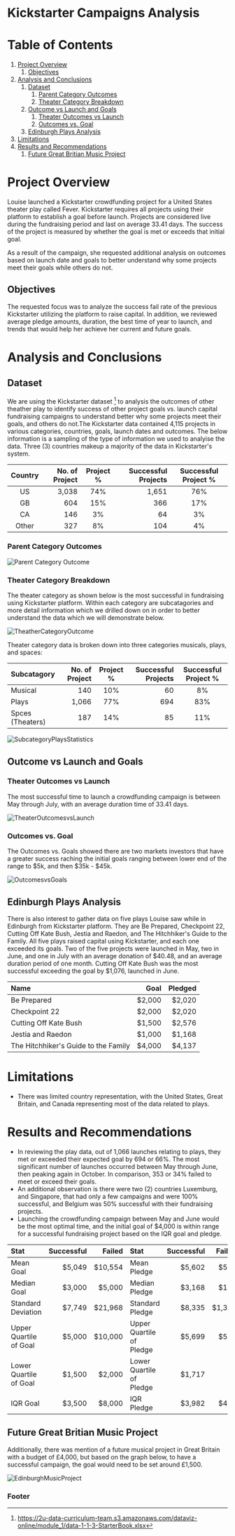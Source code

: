 # Kickstarter Campaigns Analysis #
# **Table of Contents** ##
1. [Project Overview](#project-overview)
    1. [Objectives](#objectives)
1. [Analysis and Conclusions](#analysis-and-conclusions)
    1. [Dataset](#dataset)
        1. [Parent Category Outcomes](#parent-category-outcomes) 
        1. [Theater Category Breakdown](#theater-category-breakdown)
    1. [Outcome vs Launch and Goals](#outcome-vs-launch-and-goals)
        1. [Theater Outcomes vs Launch](#theater-outcomes-vs-launch)
        1. [Outcomes vs. Goal](#outcomes-vs-goals)
    3. [Edinburgh Plays Analysis](#edinburgh-plays-analysis)
1. [Limitations](#limitations)
1. [Results and Recommendations](#results-and-recommendations)
    1.  [Future Great Britian Music Project](#future-great-britian-music-project)

# Project Overview <a name="project-overview"></a>
Louise launched a Kickstarter crowdfunding project for a United States theater play called Fever.  Kickstarter requires all projects using their platform to establish a goal before launch.  Projects are considered live during the fundraising period and last on average 33.41 days.  The success of the project is measured by whether the goal is met or exceeds that initial goal.

As a result of the campaign, she requested additional analysis on outcomes based on launch date and goals to better understand why some projects meet their goals while others do not.

## Objectives <a name="objectives"></a>
The requested focus was to analyze the success fail rate of the previous Kickstarter utilizing the platform to raise capital. In addition, we reviewed average pledge amounts, duration, the best time of year to launch, and trends that would help her achieve her current and future goals.

# Analysis and Conclusions <a name="analysis-and-conclusions"></a>
## Dataset <a name="dataset"></a>
We are using the Kickstarter dataset [^1] to analysis the outcomes of other theather play to identify success of other project goals vs. launch capital fundraising campaigns to understand better why some projects meet their goals, and others do not.The Kickstarter data contained 4,115 projects in various categories, countries, goals, launch dates and outcomes.  The below information is a sampling of the type of information we used to analyise the data.  Three (3) countries makeup a majority of the data in Kickstarter's system.

Country | No. of Project | Project % | Successful Projects | Successful Project %
|:-------:|-------------:|:---------:|-------------------:|:--------------------:|
US | 3,038 | 74% | 1,651 | 76% | 
GB | 604 | 15% | 366 | 17% |
CA | 146 | 3% | 64 | 3% |
Other | 327 | 8% | 104 | 4%

### Parent Category Outcomes <a name="parent-category-outcomes"></a>

![Parent Category Outcome](https://user-images.githubusercontent.com/17502725/138762851-220b3377-98bb-433f-80ff-a2c79b3a6909.png)

### Theater Category Breakdown <a name="theater-category-breakdown"></a>

The theater category as shown below is the most successful in fundraising using Kickstarter platform. Within each category are subcatagories and more detail information which we drilled down on in order to better understand the data which we will demonstrate below.    

![TheatherCategoryOutcome](https://user-images.githubusercontent.com/17502725/138762932-b9667357-9a50-47b2-ae2b-79c3727a7517.png)

Theater category data is broken down into three categories musicals, plays, and spaces:

Subcatagory | No. of Project | Project % | Successful Projects | Successful Project %
|:----------|-------------:|:---------:|-------------------:|:--------------------:|
Musical | 140 | 10% | 60 | 8% | 
Plays | 1,066 | 77% | 694 | 83% |
Spces (Theaters) | 187 | 14% | 85 | 11% |

![SubcategoryPlaysStatistics](https://user-images.githubusercontent.com/17502725/138763960-0662ac0c-5d50-4fba-bf3f-e49aa1d1be35.png)

## Outcome vs Launch and Goals <a name="outcome-vs-launch-and-goals"></a>
### Theater Outcomes vs Launch <a name="theater-outcomes-vs-launch"></a>
The most successful time to launch a crowdfunding campaign is between May through July, with an average duration time of 33.41 days.

![TheaterOutcomesvsLaunch](https://user-images.githubusercontent.com/17502725/139151257-f385ffad-8020-4852-ac2f-a9d690a13993.PNG)

### Outcomes vs. Goal <a name="outcomes-vs-goals"></a>
The Outcomes vs. Goals showed there are two markets investors that have a greater success raching the initial goals ranging between lower end of the range to $5k, and then $35k - $45k. 

![OutcomesvsGoals](https://user-images.githubusercontent.com/17502725/139151367-ecb42d92-818a-4a65-81e5-e6259473e319.PNG)

## Edinburgh Plays Analysis <a name="edinburgh-plays-analysis"></a>
There is also interest to gather data on five plays Louise saw while in Edinburgh from Kickstarter platform.  They are Be Prepared, Checkpoint 22, Cutting Off Kate Bush, Jestia and Raedon, and The Hitchhiker's Guide to the Family.  All five plays raised capital using Kickstarter, and each one exceeded its goals.  Two of the five projects were launched in May, two in June, and one in July with an average donation of $40.48, and an average duration period of one month.  Cutting Off Kate Bush was the most successful exceeding the goal by $1,076, launched in June.

Name | Goal | Pledged
|:------------------------------------|-------:|-------:|
Be Prepared | $2,000 | $2,020
Checkpoint 22 | $2,000 | $2,020
Cutting Off Kate Bush | $1,500 | $2,576
Jestia and Raedon | $1,000 | $1,168
The Hitchhiker's Guide to the Family | $4,000 |$4,137

# Limitations <a name="limitations"></a>
*	There was limited country representation, with the United States, Great Britain, and Canada representing most of the data related to plays. 

# Results and Recommendations <a name="results-and-recommendations"></a>
*	In reviewing the play data, out of 1,066 launches relating to plays, they met or exceeded their expected goal by 694 or 66%. The most significant number of launches occurred between May through June, then peaking again in October. In comparison, 353 or 34% failed to meet or exceed their goals.
*	An additional observation is there were two (2) countries Luxemburg, and Singapore, that had only a few campaigns and were 100% successful, and Belgium was 50% successful with their fundraising projects.
*	Launching the crowdfunding campaign between May and June would be the most optimal time, and the initial goal of $4,000 is within range for a successful fundraising project based on the IQR goal and pledge.

Stat | Successful | Failed | Stat | Successful | Failed
|:----------------------|------:|-------:|:-----------------------|------:|-------:|
Mean Goal| $5,049 | $10,554| Mean Pledge | $5,602 | $559|
Median Goal | $3,000 | $5,000 | Median Pledge | $3,168 | $103 |
Standard Deviation | $7,749 | $21,968| Standard Pledge | $8,335 | $1,331|
Upper Quartile of Goal | $5,000 | $10,000| Upper Quartile of Pledge | $5,699 | $501|
Lower Quartile of Goal | $1,500 | $2,000| Lower Quartile of Pledge | $1,717 | $9|
IQR Goal | $3,500 | $8,000| IQR Pledge | $3,982 | $492|

## Future Great Britian Music Project <a name=future-great-britian-music-project></a>
Additionally, there was mention of a future musical project in Great Britain with a budget of £4,000, but based on the graph below, to have a successful campaign, the goal would need to be set around £1,500.

![EdinburghMusicProject](https://user-images.githubusercontent.com/17502725/138763465-a9361961-54fb-4f86-9726-2a87141ec9d2.PNG)

### Footer
[^1]: https://2u-data-curriculum-team.s3.amazonaws.com/dataviz-online/module_1/data-1-1-3-StarterBook.xlsx
